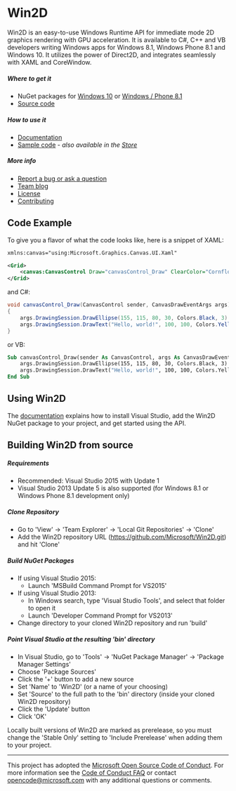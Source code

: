 # Win2D

Win2D is an easy-to-use Windows Runtime API for immediate mode 2D graphics
rendering with GPU acceleration. It is available to C#, C++ and VB developers
writing Windows apps for Windows 8.1, Windows Phone 8.1 and Windows 10. It
utilizes the power of Direct2D, and integrates seamlessly with XAML and
CoreWindow.

##### Where to get it
- NuGet packages for
    [Windows 10](http://www.nuget.org/packages/Win2D.uwp) or
    [Windows / Phone 8.1](http://www.nuget.org/packages/Win2D.win81)
- [Source code](http://github.com/Microsoft/Win2D)

##### How to use it
- [Documentation](http://microsoft.github.io/Win2D)
- [Sample code](http://github.com/Microsoft/Win2D-samples) -
    *also available in the [Store](https://www.microsoft.com/store/apps/9NBLGGGXWT9F)*

##### More info
- [Report a bug or ask a question](http://github.com/Microsoft/Win2D/issues)
- [Team blog](http://blogs.msdn.com/b/win2d)
- [License](http://opensource.org/licenses/MIT)
- [Contributing](http://github.com/Microsoft/Win2D/blob/master/CONTRIBUTING.md)

## Code Example
To give you a flavor of what the code looks like, here is a snippet of XAML:
```xml
xmlns:canvas="using:Microsoft.Graphics.Canvas.UI.Xaml"

<Grid>
    <canvas:CanvasControl Draw="canvasControl_Draw" ClearColor="CornflowerBlue" />
</Grid>
```
and C#:
```cs
void canvasControl_Draw(CanvasControl sender, CanvasDrawEventArgs args)
{
    args.DrawingSession.DrawEllipse(155, 115, 80, 30, Colors.Black, 3);
    args.DrawingSession.DrawText("Hello, world!", 100, 100, Colors.Yellow);
}
```
or VB:
```vb
Sub canvasControl_Draw(sender As CanvasControl, args As CanvasDrawEventArgs)
    args.DrawingSession.DrawEllipse(155, 115, 80, 30, Colors.Black, 3)
    args.DrawingSession.DrawText("Hello, world!", 100, 100, Colors.Yellow)
End Sub
```

## Using Win2D

The [documentation](http://microsoft.github.io/Win2D) explains how to install Visual 
Studio, add the Win2D NuGet package to your project, and get started using the API.

## Building Win2D from source

##### Requirements
- Recommended: Visual Studio 2015 with Update 1
- Visual Studio 2013 Update 5 is also supported (for Windows 8.1 or Windows Phone 8.1 development only)

##### Clone Repository
- Go to 'View' -> 'Team Explorer' -> 'Local Git Repositories' -> 'Clone'
- Add the Win2D repository URL (https://github.com/Microsoft/Win2D.git) and hit 'Clone'

##### Build NuGet Packages
- If using Visual Studio 2015:
  - Launch 'MSBuild Command Prompt for VS2015'
- If using Visual Studio 2013:
  - In Windows search, type 'Visual Studio Tools', and select that folder to open it
  - Launch 'Developer Command Prompt for VS2013' 
- Change directory to your cloned Win2D repository and run 'build'

##### Point Visual Studio at the resulting 'bin' directory
- In Visual Studio, go to 'Tools' -> 'NuGet Package Manager' -> 'Package Manager Settings'
- Choose 'Package Sources'
- Click the '+' button to add a new source
- Set 'Name' to 'Win2D' (or a name of your choosing)
- Set 'Source' to the full path to the 'bin' directory (inside your cloned Win2D repository)
- Click the 'Update' button
- Click 'OK'

Locally built versions of Win2D are marked as prerelease, so you must change the 'Stable 
Only' setting to 'Include Prerelease' when adding them to your project.

---
This project has adopted the [Microsoft Open Source Code of Conduct](https://opensource.microsoft.com/codeofconduct/).
For more information see the [Code of Conduct FAQ](https://opensource.microsoft.com/codeofconduct/faq/) or contact
[opencode@microsoft.com](mailto:opencode@microsoft.com) with any additional questions or comments.
